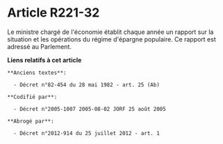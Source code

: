 # Article R221-32

Le ministre chargé de l'économie établit chaque année un rapport sur la situation et les opérations du régime d'épargne
populaire. Ce rapport est adressé au Parlement.

**Liens relatifs à cet article**

	**Anciens textes**:

	  - Décret n°82-454 du 28 mai 1982 - art. 25 (Ab)

	**Codifié par**:

	  - Décret n°2005-1007 2005-08-02 JORF 25 août 2005

	**Abrogé par**:

	  - Décret n°2012-914 du 25 juillet 2012 - art. 1
